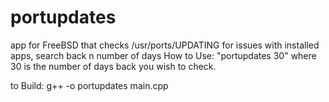 # portupdates
app for FreeBSD that checks /usr/ports/UPDATING for issues with installed apps, search back n number of days
How to Use:
"portupdates 30" where 30 is the number of days back you wish to check.

to Build:
g++ -o portupdates main.cpp
